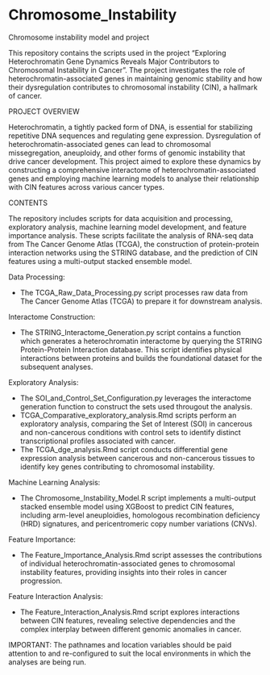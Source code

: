 # Chromosome_Instability
Chromosome instability model and project

This repository contains the scripts used in the project “Exploring Heterochromatin Gene Dynamics Reveals Major Contributors to Chromosomal Instability in Cancer”. The project investigates the role of heterochromatin-associated genes in maintaining genomic stability and how their dysregulation contributes to chromosomal instability (CIN), a hallmark of cancer. 


PROJECT OVERVIEW

Heterochromatin, a tightly packed form of DNA, is essential for stabilizing repetitive DNA sequences and regulating gene expression. Dysregulation of heterochromatin-associated genes can lead to chromosomal missegregation, aneuploidy, and other forms of genomic instability that drive cancer development. This project aimed to explore these dynamics by constructing a comprehensive interactome of heterochromatin-associated genes and employing machine learning models to analyse their relationship with CIN features across various cancer types.


CONTENTS

The repository includes scripts for data acquisition and processing, exploratory analysis, machine learning model development, and feature importance analysis. These scripts facilitate the analysis of RNA-seq data from The Cancer Genome Atlas (TCGA), the construction of protein-protein interaction networks using the STRING database, and the prediction of CIN features using a multi-output stacked ensemble model.

Data Processing: 
- The TCGA_Raw_Data_Processing.py script processes raw data from The Cancer Genome Atlas (TCGA) to prepare it for downstream analysis.

Interactome Construction: 
- The STRING_Interactome_Generation.py script contains a function which generates a heterochromatin interactome by querying the STRING Protein-Protein Interaction database. This script identifies physical interactions between proteins and builds the foundational dataset for the subsequent analyses.

Exploratory Analysis: 
- The SOI_and_Control_Set_Configuration.py leverages the interactome generation function to construct the sets used througout the analysis.
- TCGA_Comparative_exploratory_analysis.Rmd scripts perform an exploratory analysis, comparing the Set of Interest (SOI) in cancerous and non-cancerous conditions with control sets to identify distinct transcriptional profiles associated with cancer.
- The TCGA_dge_analysis.Rmd script conducts differential gene expression analysis between cancerous and non-cancerous tissues to identify key genes contributing to chromosomal instability.

Machine Learning Analysis: 
- The Chromosome_Instability_Model.R script implements a multi-output stacked ensemble model using XGBoost to predict CIN features, including arm-level aneuploidies, homologous recombination deficiency (HRD) signatures, and pericentromeric copy number variations (CNVs).

Feature Importance: 
- The Feature_Importance_Analysis.Rmd script assesses the contributions of individual heterochromatin-associated genes to chromosomal instability features, providing insights into their roles in cancer progression.
	
Feature Interaction Analysis: 
- The Feature_Interaction_Analysis.Rmd script explores interactions between CIN features, revealing selective dependencies and the complex interplay between different genomic anomalies in cancer.


IMPORTANT:
The pathnames and location variables should be paid attention to and re-configured to suit the local environments in which the analyses are being run.

